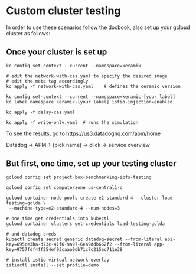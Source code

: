 # Custom cluster testing

In order to use these scenarios follow the docbook, also set up your gcloud cluster as follows:

## Once your cluster is set up

```
kc config set-context --current --namespace=keramik

# edit the network-with-cas.yaml to specify the desired image
# edit the meta tag accordingly
kc apply -f network-with-cas.yaml    # defines the ceramic version

kc config set-context --current --namespace=keramic-[your label]
kc label namespace keramik-[your label] istio-injection=enabled

kc apply -f delay-cas.yaml

kc apply -f write-only.yaml  # runs the simulation

```

To see the results, go to https://us3.datadoghq.com/apm/home

Datadog -> APM-> (pick name) -> click -> service overview


## But first, one time, set up your testing cluster

```
gcloud config set project box-benchmarking-ipfs-testing

gcloud config set compute/zone us-central1-c

gcloud container node-pools create e2-standard-4 --cluster load-testing-golda \
 --machine-type=e2-standard-4 --num-nodes=3

# one time get credentials into kubectl
gcloud container clusters get-credentials load-testing-golda

# and datadog creds
kubectl create secret generic datadog-secret --from-literal api-key=695ce3ba-d73c-41f6-9a97-6ea9ddb662f2 --from-literal app-key=9757fdf4ff254ef93caaa0db71c7c215ec711e38

# install istio virtual network overlay
istioctl install --set profile=demo

```
